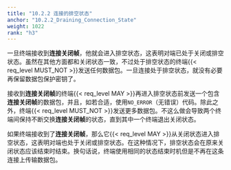 ```yaml
---
title: "10.2.2 连接的排空状态"
anchor: "10.2.2_Draining_Connection_State"
weight: 1022
rank: "h3"
---
```


一旦终端接收到**连接关闭帧**，他就会进入排空状态，这表明对端已处于关闭或排空状态。虽然在其他方面都和关闭状态一致，不过处于排空状态的终端{{< req_level MUST_NOT >}}发送任何数据包。一旦连接处于排空状态，就没有必要再保留数据包保护密钥了。

接收到**连接关闭帧**的终端{{< req_level MAY >}}再进入排空状态前发送一个包含**连接关闭帧**的数据包，并且，如若合适，使用`NO_ERROR`（无错误）代码。除此之外，终端{{< req_level MUST_NOT >}}发送更多数据包。不这么做会导致两个终端间保持不断交换**连接关闭帧**的状态，直到其中一个终端退出关闭状态。

如果终端接收到了**连接关闭帧**，那么它{{< req_level MAY >}}从关闭状态进入排空状态，这表明对端也处于关闭或排空状态。在这种情况下，排空状态会在原来关闭状态应该结束时结束。换句话说，终端使用相同的状态结束时机但是不再在这条连接上传输数据包。
